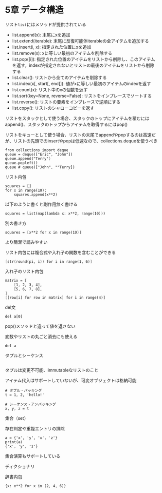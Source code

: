 # 5章 データ構造

リスト`list`にはメソッドが提供されている

- list.append(x): 末尾にxを追加
- list.extend(iterable): 末尾に反復可能体iterableの全アイテムを追加する
- list.insert(i, x): 指定された位置にxを追加
- list.remove(x): xに等しい最初のアイテムを削除する
- list.pop([i]): 指定された位置のアイテムをリストから削除し、このアイテムを返す。indexが指定されないとリストの最後のアイテムをリストから削除する
- list.clear(): リストから全てのアイテムを削除する
- list.index(x[, start[, end]]): 値がxに等しい最初のアイテムのindexを返す
- list.count(x): リスト中のxの個数を返す
- list.sort(key=None, reverse=False): リストをインプレースでソートする
- list.reverse(): リストの要素をインプレースで逆順にする
- list.copy(): リストのシャローコピーを返す 

リストをスタックとして使う場合、スタックのトップにアイテムを積むにはappend()、スタックのトップからアイテムを取得するにはpop()

リストをキューとして使う場合、リストの末尾でappendやpopするのは高速だが、リストの先頭でのinsertやpopは低速なので、collections.dequeを使うべき

```
from collections import deque
queue = deque(["Eric", "John"])
queue.append("Terry")
queue.popleft()
queue # queue(["John", ""Terry])
```

リスト内包

```
squares = []
for x in range(10):
    squares.append(x**2)
```

以下のように書くと副作用無く書ける

```
squares = list(map(lambda x: x**2, range(10)))
```

別の書き方

```
squares = [x**2 for x in range(10)]
```

より簡潔で読みやすい

リスト内包には複合式や入れ子の関数を含むことができる

```
[str(round(pi, i)) for i in range(1, 6)]
```

入れ子のリスト内包


```
matrix = [
    [1, 2, 3, 4],
    [5, 6, 7, 8],
]
[[row[i] for row in matrix] for i in range(4)]
```

del文

```
del a[0]
```

pop()メソッドと違って値を返さない

変数やリストの丸ごと消去にも使える

```
del a
```

タプルとシーケンス

```

```

タプルは変更不可能、immutableなリストのこと

アイテム代入はサポートしていないが、可変オブジェクトは格納可能

```
# タプル・パッキング
t = 1, 2, 'hello!'
```

```
# シーケンス・アンパッキング
x, y, z = t
```

集合（set）

存在判定や重複エントリの排除

```
a = {'x', 'y', 'x', 'z'}
print(a)
{'x', 'y', 'z'}
```

集合演算もサポートしている

ディクショナリ

辞書内包

```
{x: x**2 for x in (2, 4, 6)}
```




